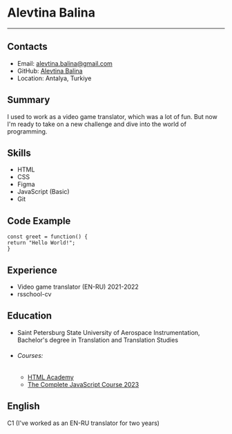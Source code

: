 # Alevtina Balina

---

## Contacts

- Email: alevtina.balina@gmail.com
- GitHub: [Alevtina Balina](https://github.com/alenslyn)
- Location: Antalya, Turkiye

## Summary

I used to work as a video game translator, which was a lot of fun. But now I'm ready to take on a new challenge and dive into the world of programming.

## Skills

- HTML
- CSS
- Figma
- JavaScript (Basic)
- Git

## Code Example

```
const greet = function() {
return "Hello World!";
}
```

## Experience

- Video game translator (EN-RU) 2021-2022
- rsschool-cv

## Education

- Saint Petersburg State University of Aerospace Instrumentation, Bachelor's degree in Translation and Translation Studies
- ###### Courses:
  - [HTML Academy](https://htmlacademy.ru/)
  - [The Complete JavaScript Course 2023](https://www.udemy.com/course/the-complete-javascript-course/)

## English

C1 (I've worked as an EN-RU translator for two years)
